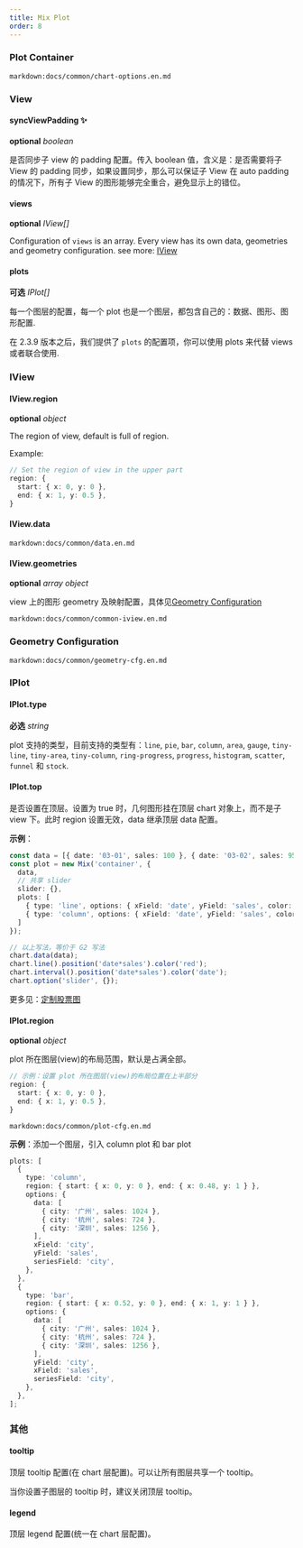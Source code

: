 ```yaml
---
title: Mix Plot
order: 8
---
```


### Plot Container

`markdown:docs/common/chart-options.en.md`

### View

#### syncViewPadding ✨

<description>**optional** _boolean_</description>

是否同步子 view 的 padding 配置。传入 boolean 值，含义是：是否需要将子 View 的 padding 同步，如果设置同步，那么可以保证子 View 在 auto padding 的情况下，所有子 View 的图形能够完全重合，避免显示上的错位。

#### views

<description>**optional** _IView[]_</description>

Configuration of `views` is an array. Every view has its own data, geometries and geometry configuration.
see more: [IView](#iview)

#### plots

<description>**可选** _IPlot[]_</description>

每一个图层的配置，每一个 plot 也是一个图层，都包含自己的：数据、图形、图形配置.

在 2.3.9 版本之后，我们提供了 `plots` 的配置项，你可以使用 plots 来代替 views 或者联合使用.

<playground path="plugin/multi-view/demo/series-columns.ts" rid="multi-views-plots"></playground>

### IView

#### IView.region

<description>**optional** _object_</description>

The region of view, default is full of region.

Example:

```ts
// Set the region of view in the upper part
region: {
  start: { x: 0, y: 0 },
  end: { x: 1, y: 0.5 },
}
```

#### IView.data

`markdown:docs/common/data.en.md`

#### IView.geometries

<description>**optional** _array object_</description>

view 上的图形 geometry 及映射配置，具体见[Geometry Configuration](#geometryconfiguration)

<!-- common iview configuration START -->

`markdown:docs/common/common-iview.en.md`

<!-- common iview configuration END -->

### Geometry Configuration

<!-- common igeometry configuration START -->

`markdown:docs/common/geometry-cfg.en.md`

<!-- common igeometry configuration END -->

### IPlot

#### IPlot.type

<description>**必选** _string_</description>

plot 支持的类型，目前支持的类型有：`line`, `pie`, `bar`, `column`, `area`, `gauge`, `tiny-line`, `tiny-area`, `tiny-column`, `ring-progress`, `progress`, `histogram`, `scatter`, `funnel` 和 `stock`.

#### IPlot.top

是否设置在顶层。设置为 true 时，几何图形挂在顶层 chart 对象上，而不是子 view 下。此时 region 设置无效，data 继承顶层 data 配置。

**示例**：

```ts
const data = [{ date: '03-01', sales: 100 }, { date: '03-02', sales: 95 }, { date: '03-03', sales: 69 }];
const plot = new Mix('container', {
  data,
  // 共享 slider
  slider: {},
  plots: [
    { type: 'line', options: { xField: 'date', yField: 'sales', color: 'red' } },
    { type: 'column', options: { xField: 'date', yField: 'sales', color: 'date', } },
  ]
});

// 以上写法，等价于 G2 写法
chart.data(data);
chart.line().position('date*sales').color('red');
chart.interval().position('date*sales').color('date');
chart.option('slider', {});
```

更多见：[定制股票图](/zh/examples/plugin/multi-view#customized-stock)

#### IPlot.region

<description>**optional** _object_</description>

plot 所在图层(view)的布局范围，默认是占满全部。

```ts
// 示例：设置 plot 所在图层(view)的布局位置在上半部分
region: {
  start: { x: 0, y: 0 },
  end: { x: 1, y: 0.5 },
}
```

`markdown:docs/common/plot-cfg.en.md`

**示例**：添加一个图层，引入 column plot 和 bar plot

```ts
plots: [
  {
    type: 'column',
    region: { start: { x: 0, y: 0 }, end: { x: 0.48, y: 1 } },
    options: {
      data: [
        { city: '广州', sales: 1024 },
        { city: '杭州', sales: 724 },
        { city: '深圳', sales: 1256 },
      ],
      xField: 'city',
      yField: 'sales',
      seriesField: 'city',
    },
  },
  {
    type: 'bar',
    region: { start: { x: 0.52, y: 0 }, end: { x: 1, y: 1 } },
    options: {
      data: [
        { city: '广州', sales: 1024 },
        { city: '杭州', sales: 724 },
        { city: '深圳', sales: 1256 },
      ],
      yField: 'city',
      xField: 'sales',
      seriesField: 'city',
    },
  },
];
```

### 其他

#### tooltip

顶层 tooltip 配置(在 chart 层配置)。可以让所有图层共享一个 tooltip。

当你设置子图层的 tooltip 时，建议关闭顶层 tooltip。

#### legend

顶层 legend 配置(统一在 chart 层配置)。
